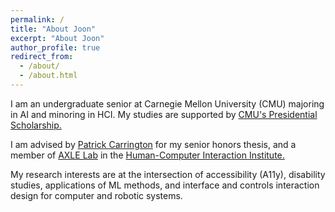 ```yaml
---
permalink: /
title: "About Joon"
excerpt: "About Joon"
author_profile: true
redirect_from: 
  - /about/
  - /about.html
---
```


I am an undergraduate senior at Carnegie Mellon University (CMU) majoring in AI and minoring in HCI. My studies are supported by [CMU's Presidential Scholarship.](https://www.cmu.edu/sfs/financial-aid/types/scholarships-and-grants/university.html) 

I am advised by [Patrick 
Carrington](https://www.patrickcarrington.com) for my senior honors thesis, and a member of [AXLE Lab](https://axle-lab.com) in the [Human-Computer Interaction Institute.](https://www.hcii.cmu.edu)

My research interests are at the intersection of accessibility (A11y), disability studies, applications of ML methods, and interface and controls interaction design for computer and robotic systems.




<!-- Section
====== -->
